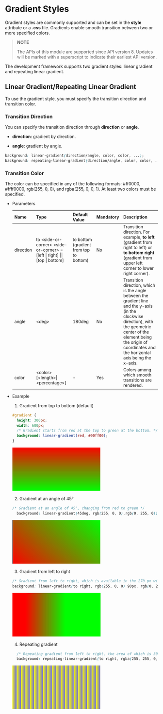 # Gradient Styles

Gradient styles are commonly supported and can be set in the **style** attribute or a **.css** file. Gradients enable smooth transition between two or more specified colors.

> **NOTE**
>
> The APIs of this module are supported since API version 8. Updates will be marked with a superscript to indicate their earliest API version.

The development framework supports two gradient styles: linear gradient and repeating linear gradient.


## Linear Gradient/Repeating Linear Gradient

To use the gradient style, you must specify the transition direction and transition color.


### Transition Direction

  You can specify the transition direction through **direction** or **angle**.

- **direction**: gradient by direction.

- **angle**: gradient by angle.


```css
background: linear-gradient(direction/angle, color, color, ...);
background: repeating-linear-gradient(direction/angle, color, color, ...);
```


### Transition Color

The color can be specified in any of the following formats: \#ff0000, \#ffff0000, rgb(255, 0, 0), and rgba(255, 0, 0, 1). At least two colors must be specified.

- Parameters

  | Name       | Type                                      | Default Value                         | Mandatory  | Description                                      |
  | --------- | ---------------------------------------- | ---------------------------- | ---- | ---------------------------------------- |
  | direction | to &lt;side-or-corner&gt;  &lt;side-or-corner&gt; = [left \| right] \|\| [top \| bottom] | to bottom (gradient from top to bottom)| No   | Transition direction. For example, **to left** (gradient from right to left) or **to bottom right** (gradient from upper left corner to lower right corner).|
  | angle     | &lt;deg&gt;                              | 180deg                       | No   | Transition direction, which is the angle between the gradient line and the y-axis (in the clockwise direction), with the geometric center of the element being the origin of coordinates and the horizontal axis being the x-axis.|
  | color     | &lt;color&gt; [&lt;length&gt;\|&lt;percentage&gt;] | -                            | Yes   | Colors among which smooth transitions are rendered.                     |

- Example

    1. Gradient from top to bottom (default)

     ```css
     #gradient {
       height: 300px;
       width: 600px;
       /* Gradient starts from red at the top to green at the bottom. */
       background: linear-gradient(red, #00ff00);
     }
     ```

     ![111](figures/111.PNG)

  2. Gradient at an angle of 45°


    ```css
    /* Gradient at an angle of 45°, changing from red to green */
      background: linear-gradient(45deg, rgb(255, 0, 0),rgb(0, 255, 0));
    ```

   ![222](figures/222.PNG)

  3. Gradient from left to right

    ```css
    /* Gradient from left to right, which is available in the 270 px width between the left 90 px and the left 360 px (600*0.6) */
    background: linear-gradient(to right, rgb(255, 0, 0) 90px, rgb(0, 255, 0) 60%);
    ```


   ![333](figures/333.PNG)

  4.   Repeating gradient

     ```css
       /* Repeating gradient from left to right, the area of which is 30 px (60 – 30) and the opacity is 0.5 */
       background: repeating-linear-gradient(to right, rgba(255, 255, 0, 1) 30vp,rgba(0, 0, 255, .5) 60vp);
     ```

    ![444](figures/444.PNG)
